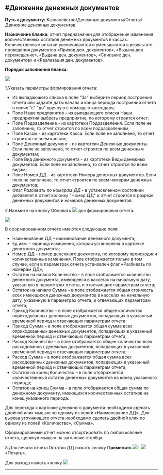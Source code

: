 ﻿#Движение денежных документов
-------

**Путь к документу:** Казначейство/Денежные документы/Отчеты/Движение денежных документов

**Назначение бланка:** отчет предназначен для отображения изменения количественных остатков денежных документов в кассах. Количественные остатки увеличиваются и уменьшаются в результате проведения документов «Приход ден. документов», «Выдача ден. перемещение», «Выдача ден. документов», «Списание ден. документов» и «Реализация ден. документов».

**Порядок заполнения бланка:**

![](topic:.AddFiles.Screenshot_2071.jpg)

1.Указать параметры формирования отчета:

- Из выпадающего списка в поле "За" выберите период построения отчета или задайте даты начала и конца периода построения отчета в полях "с" "до" вручную с помощью календаря;
- Поле Наше предприятие – из выпадающего списка Наши предприятия выбрать предприятие, по которому строится отчет;
- Поле Подразделение - из картотеки Подразделения. Если поле не заполнено, то отчет строится по всем подразделениям; 
- Поле Кассы - из картотеки Касса. Если поле не заполнено, то отчет строится по всем кассам; 
- Поле Денежный документ - из картотеки Денежные документы. Если поле не заполнено, то отчет строится по всем денежным документам;
- Поле Вид денежного документа - из картотеки Виды денежных документов. Если поле не заполнено, то отчет строится по всем видам;
-  Поле Номер ДД - из картотеки Номера денежных документов. Если поле не заполнено, то отчет строится по всем номерам денежных документов;
- Флаг *Разбивать по номерам ДД* - в установленном состоянии добавляет в отчет колонку "Номер ДД" и отчет строится в разрезе денежных документов и номеров денежных документов.

2.Нажмите на кнопку Обновить ![](topic:.AddFiles.Btn_Refresh.png)  для формирования отчета.

![](topic:.AddFiles.Screenshot_2072.jpg)

В сформированном отчёте имеются следующие поля:

- Наименование ДД – наименование денежного документа;
- Ед.изм. – единица измерения, которая установлена в карточке денежного документа;
- Номер ДД – номер денежного документа, по которому происходили количественные изменения. Поле отображается только в том случае, если в параметрах отчета установлен флаг «Разбивать по номерам ДД»;
- Остаток на начало Количество – в поле отображается количество денежного документа, имеющееся в кассе/ах на начальную дату, указанную в параметрах отчета, и отвечающих параметрам отчета;
- Остаток на начало Сумма – в поле отображается общая стоимость всех имеющихся денежных документов в кассе/ах на начальную дату, указанную в параметрах отчета, и отвечающих параметрам отчета;
- Приход Количество – в поле отображается общее количество оприходованных денежных документов, попадающих в указанный временной период и отвечающих параметрам отчета;
- Приход Сумма – в поле отображается общая сумма всех оприходованных денежных документов, попадающих в указанный временной период и отвечающих параметрам отчета;
- Расход Количество – в поле отображается общее количество всех расходованных денежных документов, попадающих в указанный временной период и отвечающих параметрам отчета;
- Расход Сумма – в поле отображается общая сумма всех расходованных денежных документов, попадающих в указанный временной период и отвечающих параметрам отчета;
- Остаток на конец Количество – в поле отображается количественный остаток денежных документов на конец указанного периода;
- Остаток на конец Сумма – в поле отображается общая сумма по денежному документу, имеющихся количественных остатков на конец указанного периода.
 
Для перехода к карточке денежного документа необходимо сделать двойной клик мышью по одному из полей «Наименование ДД».
Для вызова уточняющего отчета необходимо сделать двойной клик по одному из полей «Количество», «Сумма».

Сформированный отчет можно отсортировать по любой колонке отчета, щелкнув мышью на заголовке столбца.

3.Для печати отчета Остатки ДД нажать кнопку **Применить** ![](topic:.AddFiles.Btn_OK.png)- ![](topic:.AddFiles.Btn_print.png)«Печать».

Для выхода нажать кнопку ![](topic:.AddFiles.BtnCloseCancel.png) .

------